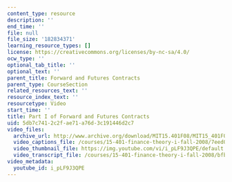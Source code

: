 ```yaml
---
content_type: resource
description: ''
end_time: ''
file: null
file_size: '182834371'
learning_resource_types: []
license: https://creativecommons.org/licenses/by-nc-sa/4.0/
ocw_type: ''
optional_tab_title: ''
optional_text: ''
parent_title: Forward and Futures Contracts
parent_type: CourseSection
related_resources_text: ''
resource_index_text: ''
resourcetype: Video
start_time: ''
title: Part I of Forward and Futures Contracts
uid: 5db7c741-2c2f-ae71-a76d-3c191446d2c7
video_files:
  archive_url: http://www.archive.org/download/MIT15.401F08/MIT15_401F08_ses09_300k.mp4
  video_captions_file: /courses/15-401-finance-theory-i-fall-2008/7eed0b686d09536c8da6841cb788a41f_i_pLF9J3QPE.vtt
  video_thumbnail_file: https://img.youtube.com/vi/i_pLF9J3QPE/default.jpg
  video_transcript_file: /courses/15-401-finance-theory-i-fall-2008/bfb2918cabc110ae7dd1eaff2e744d0f_i_pLF9J3QPE.pdf
video_metadata:
  youtube_id: i_pLF9J3QPE
---
```

